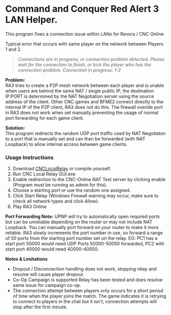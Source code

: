 # Command and Conquer Red Alert 3 LAN Helper.

This program fixes a connection issue within LANs for Revora / CNC Online

Typical error that occurs with same player on the network between Players 1 and 2.
>*Connections are in progress, or connection problem detected. Please wait for the connection to finish, or kick the player who has the connection problem.
Connection in progress: 1-2*


**Problem:**\
RA3 tries to create a P2P mesh network between each player and is unable when users 
are behind the same NAT / single public IP, the destination IP:PORT is determined by the NAT Negotiation server using the source address of the client. Other CNC games and BFME2 connect directly to the internal IP of the P2P client, RA3 does not do this.
The firewall overide port in RA3 does not work when set manually preventing the usage of normal port forwarding for each game client.

**Solution:**\
This program redirects the random UDP port traffic used by NAT Negotiaton to a port that is manually set and can then be forwarded (with NAT Loopback) to allow internal access between game clients.


### Usage Instructions
1. Download [CNCLocalRelay](https://github.com/mrhteriyaki/RA3LANHelper/releases/latest/download/CNCLocalRelay.zip) or compile yourself.
2. Run CNC Local Relay GUI.exe
3. Enable redirection to the CNC-Online NAT Test server by clicking enable (Program must be running as admin for this).
4. Choose a starting port or use the random one assigned.
5. Click Start Relay (Windows Firewall warning may occur, make sure to check all network types and click Allow).
6. Play RA3 Online
 

**Port Forwarding Note:**
UPNP will try to automatically open required ports but can be unreliable depending on the router or may not include NAT Loopback.
You can manually port forward on your router to make it more reliable.
RA3 slowly increments the port number in use, so forward a range of 50 ports from the starting port number set on the relay.
EG: PC1 has a start port 50000 would need UDP Ports 50000-50050 forwarded, PC2 with start port 40000 would need 40000-40050.

**Notes & Limitations**
- Dropout / Disconnection handling does not work, stopping relay and resume will cause player dropout.
- Co-Op Campaign is supported Relay has been tested and does resolve same issue for campaign co-op.
- The connection attempt between players only occurs for a short period of time when the player joins the match. The game indicates it is retrying to connect to players in the chat but it isn't, connection attempts will stop after the first minute.



